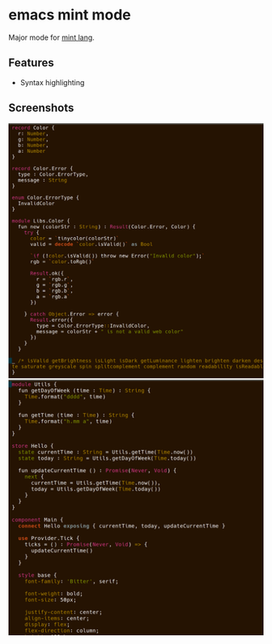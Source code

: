 emacs mint mode
===============

Major mode for [mint lang](https://mint-lang.com).

Features
--------

 - Syntax highlighting

Screenshots
-----------

![Mint syntax highlight example](img/sample1.png?raw=true "Mint syntax highlight")
![Mint syntax highlight example](img/sample2.png?raw=true "Mint syntax highlight")
